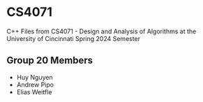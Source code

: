 # CS4071
C++ Files from CS4071 - Design and Analysis of Algorithms at the University of Cincinnati Spring 2024 Semester

## Group 20 Members
- Huy Nguyen
- Andrew Pipo
- Elias Weitfle
